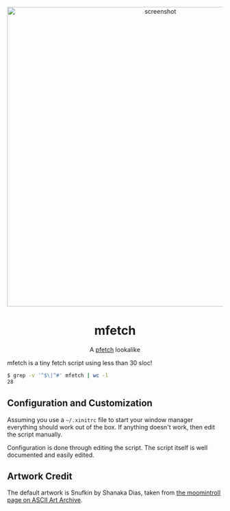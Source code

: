 <p align="center"><img alt="screenshot" src="https://github.com/depsterr/mfetch/blob/master/scrot/scrot3.png" width="700px"></p>
<h1 align="center">mfetch</h1>
<p align="center">A <a href="https://github.com/dylanaraps/pfetch">pfetch</a> lookalike</p>

mfetch is a tiny fetch script using less than 30 sloc!
```sh
$ grep -v '^$\|^#' mfetch | wc -l
28
```

Configuration and Customization
-------------------------------

Assuming you use a `~/.xinitrc` file to start your window manager everything should work out of the box. If anything doesn't work, then edit the script manually.

Configuration is done through editing the script. The script itself is well documented and easily edited.

Artwork Credit
--------------

The default artwork is Snufkin by Shanaka Dias, taken from [the moomintroll page on ASCII Art Archive](https://www.asciiart.eu/books/moomintroll).
